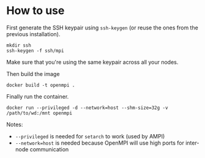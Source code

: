 # How to use
First generate the SSH keypair using `ssh-keygen` (or reuse the ones from the previous installation).
```
mkdir ssh
ssh-keygen -f ssh/mpi
```
Make sure that you're using the same keypair across all your nodes.

Then build the image
```
docker build -t openmpi .
```

Finally run the container.
```
docker run --privileged -d --network=host --shm-size=32g -v /path/to/wd:/mnt openmpi
```

Notes:
* `--privileged` is needed for `setarch` to work (used by AMPI)
* `--network=host` is needed because OpenMPI will use high ports for inter-node communication
